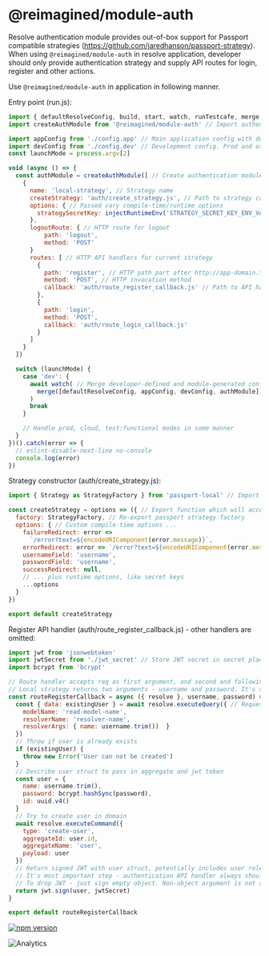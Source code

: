 # **@reimagined/module-auth**

Resolve authentication module provides out-of-box support for Passport compatible strategies (https://github.com/jaredhanson/passport-strategy).
When using `@reimagined/module-auth` in resolve application, developer should only provide authentication strategy and supply API routes for login, register and other actions.

Use `@reimagined/module-auth` in application in following manner.

Entry point (run.js):

```js
import { defaultResolveConfig, build, start, watch, runTestcafe, merge, injectRuntimeEnv } from '@reimagined/scripts'
import createAuthModule from '@reimagined/module-auth' // Import authentication module

import appConfig from './config.app' // Main application config with defined domain logic
import devConfig from './config.dev' // Development config. Prod and other configs ommited here for simplify example
const launchMode = process.argv[2]

void (async () => {
  const authModule = createAuthModule([ // Create authentication module to merge in config
    {
      name: 'local-strategy', // Strategy name
      createStrategy: 'auth/create_strategy.js', // Path to strategy construction file in project
      options: { // Passed vary compile-time/runtime options
        strategySecretKey: injectRuntimeEnv('STRATEGY_SECRET_KEY_ENV_VARIABLE_NAME')
      },
      logoutRoute: { // HTTP route for logout
          path: 'logout',
          method: 'POST'
      }
      routes: [ // HTTP API handlers for current strategy
        {
          path: 'register', // HTTP path part after http://app-domain.tld/rootPath/api/
          method: 'POST', // HTTP invocation method
          callback: 'auth/route_register_callback.js' // Path to API handler
        },
        {
          path: 'login',
          method: 'POST',
          callback: 'auth/route_login_callback.js'
        }
      ]
    }
  ])

  switch (launchMode) {
    case 'dev': {
      await watch( // Merge developer-defined and module-generated configs by merge tool
        merge([defaultResolveConfig, appConfig, devConfig, authModule])
      )
      break
    }

    // Handle prod, cloud, test:functional modes in some manner
  }
})().catch(error => {
  // eslint-disable-next-line no-console
  console.log(error)
})
```

Strategy constructor (auth/create_strategy.js):

```js
import { Strategy as StrategyFactory } from 'passport-local' // Import passport strategy

const createStrategy = options => ({ // Export function which will accept runtime vary options from application config
  factory: StrategyFactory, // Re-export passport strategy factory
  options: { // Custom compile-time options ...
    failureRedirect: error =>
      `/error?text=${encodeURIComponent(error.message)}`,
    errorRedirect: error => `/error?text=${encodeURIComponent(error.message)}`,
    usernameField: 'username',
    passwordField: 'username',
    successRedirect: null,
    // ... plus runtime options, like secret keys
    ...options
  }
})

export default createStrategy
```

Register API handler (auth/route_register_callback.js) - other handlers are omitted: 

```js
import jwt from 'jsonwebtoken'
import jwtSecret from './jwt_secret' // Store JWT secret in secret place, like environment variable
import bcrypt from 'bcrypt'

// Route handler accepts req as first argument, and second and following arguments is strategy result
// Local strategy returns two arguments - username and password. It's strictly strategy-dependent
const routeRegisterCallback = async ({ resolve }, username, password) => {
  const { data: existingUser } = await resolve.executeQuery({ // Request read model to check user is exists
    modelName: 'read-model-name',
    resolverName: 'resolver-name',
    resolverArgs: { name: username.trim())  }
  })
  // Throw if user is already exists
  if (existingUser) {
    throw new Error('User can not be created')
  }
  // Describe user struct to pass in aggregate and jwt token
  const user = {
    name: username.trim(),
    password: bcrypt.hashSync(password),
    id: uuid.v4()
  }
  // Try to create user in domain
  await resolve.executeCommand({
    type: 'create-user',
    aggregateId: user.id,
    aggregateName: 'user',
    payload: user
  })
  // Return signed JWT with user struct, potentially includes user role and so on.
  // It's most important step - authentication API handler always should return signed JWT value.
  // To drop JWT - just sign empty object. Non-object argument is not allowed.
  return jwt.sign(user, jwtSecret)
}

export default routeRegisterCallback
```


[![npm version](https://badge.fury.io/js/@reimagined/module-auth.svg)](https://badge.fury.io/js/@reimagined/module-auth)

![Analytics](https://ga-beacon.appspot.com/UA-118635726-1/packages-@reimagined/module-auth-readme?pixel)
